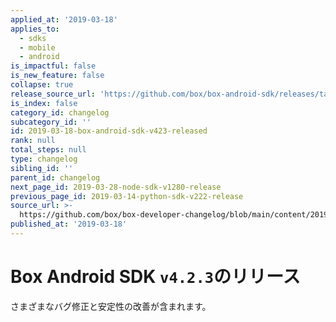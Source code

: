 ```yaml
---
applied_at: '2019-03-18'
applies_to:
  - sdks
  - mobile
  - android
is_impactful: false
is_new_feature: false
collapse: true
release_source_url: 'https://github.com/box/box-android-sdk/releases/tag/v4.2.3'
is_index: false
category_id: changelog
subcategory_id: ''
id: 2019-03-18-box-android-sdk-v423-released
rank: null
total_steps: null
type: changelog
sibling_id: ''
parent_id: changelog
next_page_id: 2019-03-28-node-sdk-v1280-release
previous_page_id: 2019-03-14-python-sdk-v222-release
source_url: >-
  https://github.com/box/box-developer-changelog/blob/main/content/2019/03-18-box-android-sdk-v423-released.md
published_at: '2019-03-18'
---
```

# Box Android SDK `v4.2.3`のリリース

さまざまなバグ修正と安定性の改善が含まれます。

